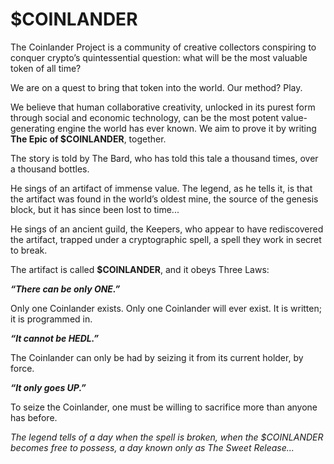 # $COINLANDER 

The Coinlander Project is a community of creative collectors conspiring to conquer crypto’s quintessential question: what will be the most valuable token of all time? 

We are on a quest to bring that token into the world. 
Our method? Play. 

We believe that human collaborative creativity, unlocked in its purest form through social and economic technology, can be the most potent value-generating engine the world has ever known. We aim to prove it by writing **The Epic of $COINLANDER**, together.

The story is told by The Bard, who has told this tale a thousand times, over a thousand bottles.

He sings of an artifact of immense value. The legend, as he tells it, is that the artifact was found in the world’s oldest mine, the source of the genesis block, but it has since been lost to time...

He sings of an ancient guild, the Keepers, who appear to have rediscovered the artifact, trapped under a cryptographic spell, a spell they work in secret to break.

The artifact is called **$COINLANDER**, and it obeys Three Laws:

__*“There can be only ONE.”*__

Only one Coinlander exists. Only one Coinlander will ever exist. It is written; it is programmed in.

__*“It cannot be HEDL.”*__

The Coinlander can only be had by seizing it from its current holder, by force.

__*“It only goes UP.”*__

To seize the Coinlander, one must be willing to sacrifice more than anyone has before. 

*The legend tells of a day when the spell is broken, 
when the $COINLANDER becomes free to possess,
a day known only as The Sweet Release...*
